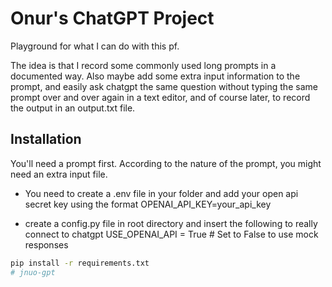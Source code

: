 # Onur's ChatGPT Project

Playground for what I can do with this pf.

The idea is that I record some commonly used long prompts in a documented way. Also maybe add some extra input information to the prompt, and easily ask chatgpt the same question without typing the same prompt over and over again in a text editor, and of course later, to record the output in an output.txt file.

## Installation

You'll need a prompt first. According to the nature of the prompt, you might need an extra input file. 

* You need to create a .env file in your folder and add your open api secret key using the format
OPENAI_API_KEY=your_api_key

* create a config.py file in root directory and insert the following to really connect to chatgpt
USE_OPENAI_API = True  # Set to False to use mock responses

```bash
pip install -r requirements.txt
# jnuo-gpt
